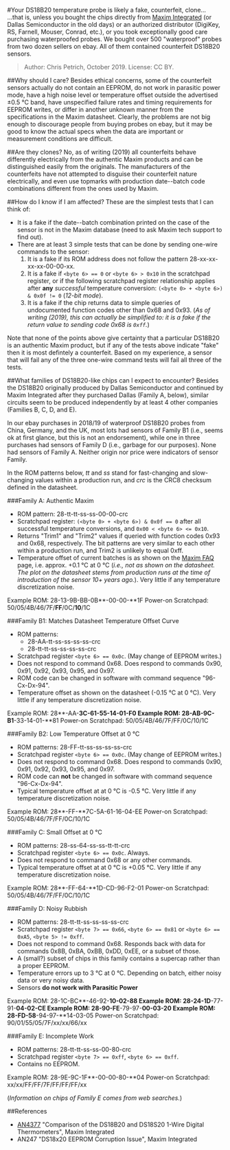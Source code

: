 #Your DS18B20 temperature probe is likely a fake, counterfeit, clone...
...that is, unless you bought the chips directly from [Maxim Integrated](https://www.maximintegrated.com/en/products/sensors/DS18B20.html) (or Dallas Semiconductor in the old days) or an authorized distributor (DigiKey, RS, Farnell, Mouser, Conrad, etc.), or you took exceptionally good care purchasing waterproofed probes. We bought over 500 "waterproof" probes from two dozen sellers on ebay. All of them contained counterfeit DS18B20 sensors.

> Author: Chris Petrich, October 2019.
> License: CC BY.

##Why should I care?
Besides ethical concerns, some of the counterfeit sensors actually do not contain an EEPROM, do not work in parasitic power mode, have a high noise level or temperature offset outside the advertised ±0.5 °C band, have unspecified failure rates and timing requirements for EEPROM writes, or differ in another unknown manner from the specifications in the Maxim datasheet. Clearly, the problems are not big enough to discourage people from buying probes on ebay, but it may be good to know the actual specs when the data are important or measurement conditions are difficult.

##Are they clones?
No, as of writing (2019) all counterfeits  behave differently electrically from the authentic Maxim products and can be distinguished easily from the originals. The manufacturers of the counterfeits have not attempted to disguise their counterfeit nature electrically, and even use topmarks with production date--batch code combinations different from the ones used by Maxim.

##How do I know if I am affected?
These are the simplest tests that I can think of:
* It is a fake if the date--batch combination printed on the case of the sensor is not in the Maxim database (need to ask Maxim tech support to find out).
* There are at least 3 simple tests that can be done by sending one-wire commands to the sensor:
	1. It is a fake if its ROM address does not follow the pattern 28-xx-xx-xx-xx-00-00-xx.
	2. It is a fake if ``<byte 6> == 0`` or ``<byte 6> > 0x10`` in the scratchpad register, or if the following scratchpad register relationship applies after **any** *successful* temperature conversion: ``(<byte 0> + <byte 6>) & 0x0f != 0`` (*12-bit mode*).
	3. It is a fake if the chip returns data to simple queries of undocumented function codes other than 0x68 and 0x93. (*As of writing (2019), this can actually be simplified to: it is a fake if the return value to sending code 0x68 is ``0xff``.*)

Note that none of the points above give certainty that a particular DS18B20 is an authentic Maxim product, but if any of the tests above indicate "fake" then it is most defintely a counterfeit. Based on my experience, a sensor that will fail any of the three one-wire command tests will fail all three of the tests.

##What families of DS18B20-like chips can I expect to encounter?
Besides the DS18B20 originally produced by Dallas Semiconductor and continued by Maxim Integrated after they purchased Dallas (Family A, below), similar circuits seem to be produced independently by at least 4 other companies (Families B, C, D, and E).

In our ebay purchases in 2018/19 of waterproof DS18B20 probes from China, Germany, and the UK, most lots had sensors of Family B1 (i.e., seems ok at first glance, but this is not an endorsement), while one in three purchases had sensors of Family D (i.e., garbage for our purposes). None had sensors of Family A. Neither origin nor price were indicators of sensor Family.

In the ROM patterns below, *tt* and *ss* stand for fast-changing and slow-changing values within a production run, and *crc* is the CRC8 checksum defined in the datasheet.

###Family A: Authentic Maxim
* ROM pattern: 28-tt-tt-ss-ss-00-00-crc
* Scratchpad register:  ``(<byte 0> + <byte 6>) & 0x0f == 0`` after all successful temperature conversions, and ``0x00 < <byte 6> <= 0x10``.
* Returns "Trim1" and "Trim2" values if queried with function codes 0x93 and 0x68, respectively. The bit patterns are very similar to each other within a production run, and Trim2 is unlikely to equal 0xff.
* Temperature offset of current batches is as shown on the [Maxim FAQ](https://www.maximintegrated.com/en/support/faqs/ds18b20-faq.html) page, i.e. approx. +0.1 °C at 0 °C (*i.e., not as shown on the datasheet. The plot on the datasheet stems from production runs at the time of introduction of the sensor 10+ years ago.*). Very little if any temperature discretization noise.

Example ROM: 28-13-9B-BB-0B**-00-00-**1F
Power-on Scratchpad: 50/05/4B/46/7F/**FF**/0C/**10**/1C

###Family B1: Matches Datasheet Temperature Offset Curve
* ROM patterns:
	- 28-AA-tt-ss-ss-ss-ss-crc
	- 28-tt-tt-ss-ss-ss-ss-crc
* Scratchpad register ``<byte 6> == 0x0c``. (May change of EEPROM writes.)
* Does not respond to command 0x68. Does respond to commands 0x90, 0x91, 0x92, 0x93, 0x95, and 0x97.
* ROM code can be changed in software with command sequence "96-Cx-Dx-94".
* Temperature offset as shown on the datasheet (-0.15 °C at 0 °C). Very little if any temperature discretization noise.

Example ROM: 28**-AA-**3C-61-55-14-01-F0
Example ROM: 28-AB-9C-B1**-33-14-01-**81
Power-on Scratchpad: 50/05/4B/46/7F/FF/0C/10/1C

###Family B2: Low Temperature Offset at 0 °C
* ROM patterns: 28-FF-tt-ss-ss-ss-ss-crc
* Scratchpad register ``<byte 6> == 0x0c``. (May change of EEPROM writes.)
* Does not respond to command 0x68. Does respond to commands 0x90, 0x91, 0x92, 0x93, 0x95, and 0x97.
* ROM code can **not** be changed in software with command sequence "96-Cx-Dx-94".
* Typical temperature offset at at 0 °C is -0.5 °C. Very little if any temperature discretization noise.

Example ROM: 28**-FF-**7C-5A-61-16-04-EE
Power-on Scratchpad: 50/05/4B/46/7F/FF/0C/10/1C

###Family C: Small Offset at 0 °C
* ROM patterns: 28-ss-64-ss-ss-tt-tt-crc
* Scratchpad register ``<byte 6> == 0x0c``. Always.
* Does not respond to command 0x68 or any other commands.
* Typical temperature offset at at 0 °C is +0.05 °C. Very little if any temperature discretization noise.

Example ROM: 28**-FF-64-**1D-CD-96-F2-01
Power-on Scratchpad: 50/05/4B/46/7F/FF/0C/10/1C

###Family D: Noisy Rubbish
* ROM patterns: 28-tt-tt-ss-ss-ss-ss-crc
* Scratchpad register ``<byte 7> == 0x66``, ``<byte 6> == 0x81`` or ``<byte 6> == 0xA5``, ``<byte 5> != 0xff``.
* Does not respond to command 0x68. Responds back with data for commands 0x8B, 0xBA, 0xBB, 0xDD, 0xEE, or a subset of those.
* A (small?) subset of chips in this family contains a supercap rather than a proper EEPROM.
* Temperature errors up to 3 °C at 0 °C. Depending on batch, either noisy data or very noisy data.
* Sensors **do not work with Parasitic Power**

Example ROM: 28-1C-BC**-46-92-**10-02-88
Example ROM: 28-24-1D**-77-91-**04-02-CE
Example ROM: 28-90-FE**-79-97-**00-03-20
Example ROM: 28-FD-58**-94-97-**14-03-05
Power-on Scratchpad: 90/01/55/05/7F/xx/xx/66/xx

###Family E: Incomplete Work
* ROM patterns: 28-tt-tt-ss-ss-00-80-crc
* Scratchpad register ``<byte 7> == 0xff``, ``<byte 6> == 0xff``.
* Contains no EEPROM.

Example ROM: 28-9E-9C-1F**-00-00-80-**04
Power-on Scratchpad: xx/xx/FF/FF/7F/FF/FF/FF/xx

(*Information on chips of Family E comes from web searches.*)

##References
* [AN4377](https://www.maximintegrated.com/en/design/technical-documents/app-notes/4/4377.html) "Comparison of the DS18B20 and DS18S20 1-Wire Digital Thermometers", Maxim Integrated
* AN247 "DS18x20 EEPROM Corruption Issue", Maxim Integrated
